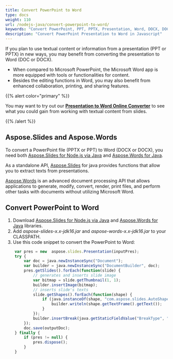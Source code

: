 ```yaml
---
title: Convert PowerPoint to Word
type: docs
weight: 110
url: /nodejs-java/convert-powerpoint-to-word/
keywords: "Convert PowerPoint, PPT, PPTX, Presentation, Word, DOCX, DOC, PPTX to DOCX, PPT to DOC, PPTX to DOC, PPT to DOCX, Java, java, Aspose.Slides"
description: "Convert PowerPoint Presentation to Word in Javascript"
---
```


If you plan to use textual content or information from a presentation (PPT or PPTX) in new ways, you may benefit from converting the presentation to Word (DOC or DOCX). 

* When compared to Microsoft PowerPoint, the Microsoft Word app is more equipped with tools or functionalities for content. 
* Besides the editing functions in Word, you may also benefit from enhanced collaboration, printing, and sharing features. 

{{% alert color="primary" %}} 

You may want to try out our [**Presentation to Word Online Converter**](https://products.aspose.app/slides/conversion/ppt-to-word) to see what you could gain from working with textual content from slides. 

{{% /alert %}} 

## **Aspose.Slides and Aspose.Words**

To convert a PowerPoint file (PPTX or PPT) to Word (DOCX or DOCX), you need both [Aspose.Slides for Node.js via Java](https://products.aspose.com/slides/nodejs-java/) and [Aspose.Words for Java](https://products.aspose.com/words/java/).

As a standalone API, [Aspose.Slides](https://products.aspose.app/slides) for java provides functions that allow you to extract texts from presentations. 

[Aspose.Words](https://docs.aspose.com/words/java/) is an advanced document processing API that allows applications to generate, modify, convert, render, print files, and perform other tasks with documents without utilizing Microsoft Word.

## **Convert PowerPoint to Word**

1. Download [Aspose.Slides for Node.js via Java](https://downloads.aspose.com/slides/java) and [Aspose.Words for Java](https://downloads.aspose.com/words/java) libraries.
2. Add *aspose-slides-x.x-jdk16.jar* and *aspose-words-x.x-jdk16.jar* to your CLASSPATH.
3. Use this code snippet to convert the PowerPoint to Word:

```javascript
    var pres = new  aspose.slides.Presentation(inputPres);
    try {
        var doc = java.newInstanceSync("Document");
        var builder = java.newInstanceSync("DocumentBuilder", doc);
        pres.getSlides().forEach(function(slide) {
            // generates and inserts slide image
            var bitmap = slide.getThumbnail(1, 1);
            builder.insertImage(bitmap);
            // inserts slide's texts
            slide.getShapes().forEach(function(shape) {
                if (java.instanceOf(shape, "com.aspose.slides.AutoShape")) {
                    builder.writeln(shape.getTextFrame().getText());
                }
            });
            builder.insertBreak(java.getStaticFieldValue("BreakType", "PAGE_BREAK"));
        });
        doc.save(outputDoc);
    } finally {
        if (pres != null) {
            pres.dispose();
        }
    }
```
